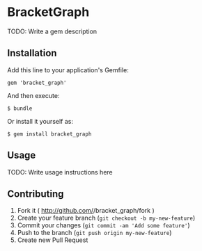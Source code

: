 # BracketGraph

TODO: Write a gem description

## Installation

Add this line to your application's Gemfile:

    gem 'bracket_graph'

And then execute:

    $ bundle

Or install it yourself as:

    $ gem install bracket_graph

## Usage

TODO: Write usage instructions here

## Contributing

1. Fork it ( http://github.com/<my-github-username>/bracket_graph/fork )
2. Create your feature branch (`git checkout -b my-new-feature`)
3. Commit your changes (`git commit -am 'Add some feature'`)
4. Push to the branch (`git push origin my-new-feature`)
5. Create new Pull Request
